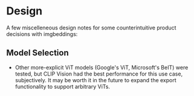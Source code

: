 # Design

A few miscelleneous design notes for some counterintuitive product decisions with imgbeddings:

## Model Selection

- Other more-explicit ViT models (Google's ViT, Microsoft's BeIT) were tested, but CLIP Vision had the best performance for this use case, subjectively. It may be worth it in the future to expand the export functionality to support arbitrary ViTs.
